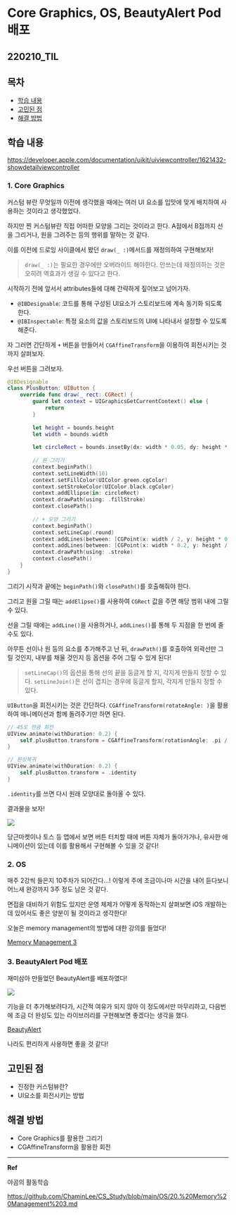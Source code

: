 # Core Graphics, OS, BeautyAlert Pod 배포

## 220210_TIL

## 목차 
- [학습 내용](#학습-내용) 
- [고민된 점](#고민된-점)
- [해결 방법](#해결-방법)


## 학습 내용
https://developer.apple.com/documentation/uikit/uiviewcontroller/1621432-showdetailviewcontroller

### 1. Core Graphics

커스텀 뷰란 무엇일까 이전에 생각했을 때에는 여러 UI 요소를 입맛에 맞게 배치하여 사용하는 것이라고 생각했었다. 

하지만 찐 커스텀뷰란 직접 어떠한 모양을 그리는 것이라고 한다. A점에서 B점까지 선을 그리거나, 원을 그려주는 등의 행위를 말하는 것 같다. 

이를 이전에 드로잉 사이클에서 봤던 `draw(_ :)`메서드를 재정의하여 구현해보자! 

> `draw(_ :)`는 필요한 경우에만 오버라이드 해야한다. 안쓰는데 재정의하는 것은 오히려 역효과가 생길 수 있다고 한다. 

시작하기 전에 앞서서 attributes들에 대해 간략하게 짚어보고 넘어가자. 

- `@IBDesignable`: 코드를 통해 구성된 UI요소가 스토리보드에 계속 동기화 되도록 한다. 
- `@IBInspectable`: 특정 요소의 값을 스토리보드의 UI에 나타내서 설정할 수 있도록 해준다. 

자 그러면 간단하게 `+` 버튼을 만들어서 `CGAffineTransform`을 이용하여 회전시키는 것 까지 살펴보자. 

우선 버튼을 그려보자.

```swift
@IBDesignable
class PlusButton: UIButton {
    override func draw(_ rect: CGRect) {
        guard let context = UIGraphicsGetCurrentContext() else {
            return
        }
        
        let height = bounds.height
        let width = bounds.width
        
        let circleRect = bounds.insetBy(dx: width * 0.05, dy: height * 0.05)
        
        // 원 그리기
        context.beginPath()
        context.setLineWidth(10)
        context.setFillColor(UIColor.green.cgColor)
        context.setStrokeColor(UIColor.black.cgColor)
        context.addEllipse(in: circleRect)
        context.drawPath(using: .fillStroke)
        context.closePath()
        
        // + 모양 그리기 
        context.beginPath()
        context.setLineCap(.round)
        context.addLines(between: [CGPoint(x: width / 2, y: height * 0.2), CGPoint(x: width / 2, y: height * 0.8)])
        context.addLines(between: [CGPoint(x: width * 0.2, y: height / 2), CGPoint(x: width * 0.8, y: height / 2)])
        context.drawPath(using: .stroke)
        context.closePath()
    }
}
```

그리기 시작과 끝에는 `beginPath()`와 `closePath()`를 호출해줘야 한다. 

그리고 원을 그릴 때는 `addElipse()`를 사용하여 `CGRect` 값을 주면 해당 범위 내에 그릴 수 있다. 

선을 그릴 때에는 `addLine()`을 사용하거나, `addLines()`를 통해 두 지점을 한 번에 줄 수도 있다. 

아무튼 선이나 원 등의 요소를 추가해주고 난 뒤, `drawPath()`를 호출하여 외곽선만 그릴 것인지, 내부를 채울 것인지 등 옵션을 주어 그릴 수 있게 된다! 

> `setLineCap()`의 옵션을 통해 선의 끝을 둥글게 할 지, 각지게 만들지 정할 수 있다. 
> `setLineJoin()`은 선이 겹치는 경우에 둥글게 할지, 각지게 만들지 정할 수 있다. 

`UIButton`을 회전시키는 것은 간단하다. 
`CGAffineTransform(rotateAngle: )`을 활용하여 애니메이션과 함께 돌려주기만 하면 된다. 

```swift
// 45도 만큼 회전 
UIView.animate(withDuration: 0.2) {
    self.plusButton.transform = CGAffineTransform(rotationAngle: .pi / 4)
}

// 원상복귀
UIView.animate(withDuration: 0.2) {
    self.plusButton.transform = .identity
}
```

`.identity`를 쓰면 다시 원래 모양대로 돌아올 수 있다. 

결과물을 보자!

![](https://i.imgur.com/QjrvZsi.gif)

당근마켓이나 토스 등 앱에서 보면 버튼 터치할 때에 버튼 자체가 돌아가거나, 유사한 애니메이션이 있는데 이를 활용해서 구현해볼 수 있을 것 같다! 
 
### 2. OS

매주 2강씩 들은지 10주차가 되어간다...! 이렇게 주에 조금이나마 시간을 내어 듣다보니 어느새 완강까지 3주 정도 남은 것 같다. 

면접을 대비하기 위함도 있지만 운영 체제가 어떻게 동작하는지 살펴보면 iOS 개발하는데 있어서도 좋은 양분이 될 것이라고 생각한다! 

오늘은 memory management의 방법에 대한 강의를 들었다! 

[Memory Management 3](https://github.com/ChaminLee/CS_Study/blob/main/OS/20.%20Memory%20Management%203.md)

### 3. BeautyAlert Pod 배포

재미삼아 만들었던 BeautyAlert를 배포하였다! 

![](https://i.imgur.com/vmfzZZd.png)

기능을 더 추가해보려다가, 시간적 여유가 되지 않아 이 정도에서만 마무리하고, 다음번에 조금 더 완성도 있는 라이브러리를 구현해보면 좋겠다는 생각을 했다. 

[BeautyAlert](https://github.com/ChaminLee/BeautyAlert)

나라도 편리하게 사용하면 좋을 것 같다! 
## 고민된 점 
- 진정한 커스텀뷰란?
- UI요소를 회전시키는 방법

## 해결 방법 
- Core Graphics를 활용한 그리기
- CGAffineTransform을 활용한 회전 
---

**Ref**

야곰의 활동학습 

https://github.com/ChaminLee/CS_Study/blob/main/OS/20.%20Memory%20Management%203.md
